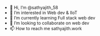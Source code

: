 - 👋 Hi, I’m @sathyajith_58
- 👀 I’m interested in Web dev & IIoT
- 🌱 I’m currently learning Full stack web dev
- 💞️ I’m looking to collaborate on web dev
- 📫 How to reach me sathyajith.work

<!---
asathyajith/asathyajith is a ✨ special ✨ repository because its `README.md` (this file) appears on your GitHub profile.
You can click the Preview link to take a look at your changes.
--->
